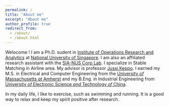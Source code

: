```yaml
---
permalink: /
title: "About me"
excerpt: "About me"
author_profile: true
redirect_from: 
  - /about/
  - /about.html
---
```

Welocome ! I am a Ph.D. sudent in [Institute of Operations Research and Analytics](https://iora.nus.edu.sg/) at [National University of Singapore](https://www.nus.edu.sg/). I am  also an
affiliated research assistant with the [SIA-NUS Corp Lab](http://172.27.72.197/). I specialize
in Stable Matching in Airline area. My advisor is professor [Jussi Keppo](https://www.jussikeppo.com/). I earned my M.S. in
Electrical and Computer Engineering from the [University *of* Massachusetts *at* Amherst](https://www.umass.edu/) and my
B.Eng. in Industrial Engineering from [University *of* Electronic Science *and* Technology *of* China](https://en.uestc.edu.cn/).

In my daily life, I like to exercise, such as swimming and running. It is a good way to relax and keep my spirit  positive after research.

<script type="text/javascript" id="clustrmaps" src="//clustrmaps.com/map_v2.js?d=cBv6ZyM-Jqy7-OJmeA0kVqnN5AEHRpVpK3AuNqyY10g&cl=ffffff&w=a"></script>
